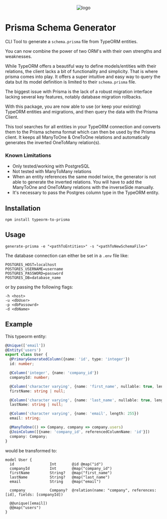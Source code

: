 <p style="text-align: center">
    <img src="./logo.png" alt="logo">
</p>

# Prisma Schema Generator

CLI Tool to generate a `schema.prisma` file from TypeORM entities.

You can now combine the power of two ORM's with their own strengths and weaknesses.

While TypeORM offers a beautiful way to define models/entities with their relations, the client lacks a bit of functionality and simplicity. That is where prisma comes into play. It offers a super intuitive and easy way to query the data but its
model definition is limited to their `schema.prisma` file.

The biggest issue with Prisma is the lack of a robust migration interface lacking several key features, notably database migration rollbacks.

With this package, you are now able to use (or keep your existing) TypeORM entities and migrations, and then query the data with the Prisma Client.

This tool searches for all entities in your TypeORM connection and converts them to the Prisma schema format which can then be used by the Prisma client. It keeps all ManyToOne & OneToOne relations and automatically generates the inverted OneToMany
relation(s).

### Known Limitations

- Only tested/working with PostgreSQL
- Not tested with ManyToMany relations
- When an entity references the same model twice, the generator is not able to generate the inverted relations. You will have to add the ManyToOne and OneToMany relations with the inverseSide manually.
- It's necessary to pass the Postgres column type in the TypeORM entity.

## Installation

```
npm install typeorm-to-prisma
```

## Usage

```
generate-prisma -e "<pathToEntities>" -s "<pathToNewSchemaFile>"
```

The database connection can either be set in a `.env` file like:

```
POSTGRES_HOST=localhost
POSTGRES_USERNAME=username
POSTGRES_PASSWORD=password
POSTGRES_DB=database_name
```

or by passing the following flags:

```
-h <host> 
-u <dbUser> 
-p <dbPassowrd> 
-d <dbName>
```

## Example

This typeorm entity:

```typescript
@Unique(['email'])
@Entity('users')
export class User {
  @PrimaryGeneratedColumn({name: 'id', type: 'integer'})
  id: number;

  @Column('integer', {name: 'company_id'})
  companyId: number;

  @Column('character varying', {name: 'first_name', nullable: true, length: 255})
  firstName: string | null;

  @Column('character varying', {name: 'last_name', nullable: true, length: 255})
  lastName: string | null;

  @Column('character varying', {name: 'email', length: 255})
  email: string;

  @ManyToOne(() => Company, company => company.users)
  @JoinColumn([{name: 'company_id', referencedColumnName: 'id'}])
  company: Company;
}
```

would be transformed to:

```prisma
model User {
  id                Int       @id @map("id")
  companyId         Int       @map("company_id")
  firstName         String?   @map("first_name")
  lastName          String?   @map("last_name")
  email             String    @map("email")
  
  company           Company?  @relation(name: "company", references: [id], fields: [companyId])

  @@unique([email])
  @@map("users")
}
```
